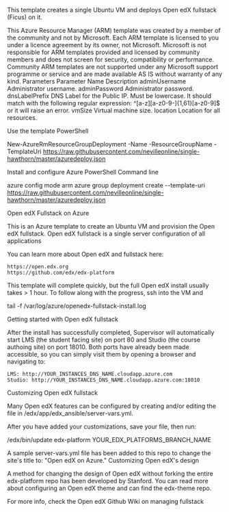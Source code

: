 

This template creates a single Ubuntu VM and deploys Open edX fullstack (Ficus) on it.

This Azure Resource Manager (ARM) template was created by a member of the community and not by Microsoft. Each ARM template is licensed to you under a licence agreement by its owner, not Microsoft. Microsoft is not responsible for ARM templates provided and licensed by community members and does not screen for security, compatibility or performance. Community ARM templates are not supported under any Microsoft support programme or service and are made available AS IS without warranty of any kind.
Parameters
Parameter Name 	Description
adminUsername 	Administrator username.
adminPassword 	Administrator password.
dnsLabelPrefix 	DNS Label for the Public IP. Must be lowercase. It should match with the following regular expression: ^[a-z][a-z0-9-]{1,61}[a-z0-9]$ or it will raise an error.
vmSize 			Virtual machine size.
location 		Location for all resources.

Use the template
PowerShell

New-AzureRmResourceGroupDeployment -Name <deployment-name> -ResourceGroupName <resource-group-name> -TemplateUri https://raw.githubusercontent.com/nevilleonline/single-hawthorn/master/azuredeploy.json

Install and configure Azure PowerShell
Command line

azure config mode arm
azure group deployment create <my-resource-group> <my-deployment-name> --template-uri https://raw.githubusercontent.com/nevilleonline/single-hawthorn/master/azuredeploy.json


Open edX Fullstack on Azure

This is an Azure template to create an Ubuntu VM and provision the Open edX fullstack. Open edX fullstack is a single server configuration of all applications

You can learn more about Open edX and fullstack here:

    https://open.edx.org
    https://github.com/edx/edx-platform

This template will complete quickly, but the full Open edX install usually takes > 1 hour. 
To follow along with the progress, ssh into the VM and 

tail -f /var/log/azure/openedx-fullstack-install.log

Getting started with Open edX fullstack

After the install has successfully completed, Supervisor will automatically start LMS (the student facing site) on port 80 and Studio (the course authoing site) on port 18010. Both ports have already been made accessible, so you can simply visit them by opening a browser and navigating to:

    LMS: http://YOUR_INSTANCES_DNS_NAME.cloudapp.azure.com
    Studio: http://YOUR_INSTANCES_DNS_NAME.cloudapp.azure.com:18010

Customizing Open edX fullstack

Many Open edX features can be configured by creating and/or editing the file in /edx/app/edx_ansible/server-vars.yml.

After you have added your customizations, save your file, then run:

/edx/bin/update edx-platform YOUR_EDX_PLATFORMS_BRANCH_NAME

A sample server-vars.yml file has been added to this repo to change the site's title to: "Open edX on Azure."
Customizing Open edX's design

A method for changing the design of Open edX without forking the entire edx-platform repo has been developed by Stanford. You can read more about configuring an Open edX theme and can find the edx-theme repo.

For more info, check the Open edX Github Wiki on managing fullstack
